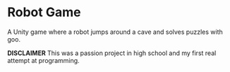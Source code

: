 # Robot Game
A Unity game where a robot jumps around a cave and solves puzzles with goo. 

**DISCLAIMER** This was a passion project in high school and my first real attempt at programming.

